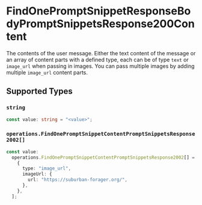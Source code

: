 # FindOnePromptSnippetResponseBodyPromptSnippetsResponse200Content

The contents of the user message. Either the text content of the message or an array of content parts with a defined type, each can be of type `text` or `image_url` when passing in images. You can pass multiple images by adding multiple `image_url` content parts. 


## Supported Types

### `string`

```typescript
const value: string = "<value>";
```

### `operations.FindOnePromptSnippetContentPromptSnippetsResponse2002[]`

```typescript
const value:
  operations.FindOnePromptSnippetContentPromptSnippetsResponse2002[] = [
    {
      type: "image_url",
      imageUrl: {
        url: "https://suburban-forager.org/",
      },
    },
  ];
```

